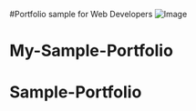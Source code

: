#Portfolio sample for Web Developers
![Image](https://github.com/user-attachments/assets/0ba88e73-6840-4f63-aaa8-0876007fe0fa)

# My-Sample-Portfolio
# Sample-Portfolio
